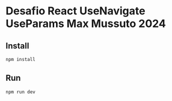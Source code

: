 # Desafio React UseNavigate UseParams Max Mussuto 2024

## Install

```bash
npm install
```

## Run

```bash
npm run dev
```
